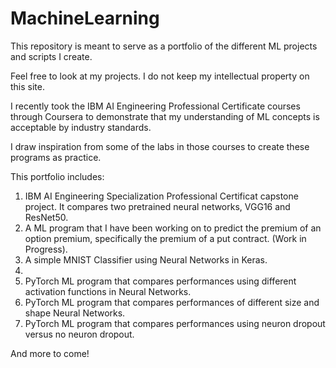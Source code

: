 # MachineLearning
This repository is meant to serve as a portfolio of the different ML projects and scripts I create.

Feel free to look at my projects. I do not keep my intellectual property on this site.

I recently took the IBM AI Engineering Professional Certificate courses through Coursera to demonstrate that my understanding of ML concepts is acceptable by 
industry standards.

I draw inspiration from some of the labs in those courses to create these programs as practice. 

This portfolio includes:
  1) IBM AI Engineering Specialization Professional Certificat capstone project. It compares two pretrained neural networks, VGG16 and ResNet50.
  2) A ML program that I have been working on to predict the premium of an option premium, specifically the premium of a put contract. (Work in Progress).
  3) A simple MNIST Classifier using Neural Networks in Keras.
  4) 
  5) PyTorch ML program that compares performances using different activation functions in Neural Networks. 
  6) PyTorch ML program that compares performances of different size and shape Neural Networks. 
  7) PyTorch ML program that compares performances using neuron dropout versus no neuron dropout. 
  
  And more to come!
